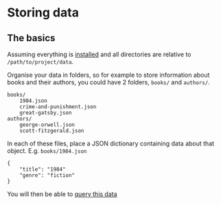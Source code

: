 # Storing data

## The basics

Assuming everything is [installed](01-Installation.md) and all directories are relative to `/path/to/project/data`.

Organise your data in folders, so for example to store information about books and their authors, you could have 2 folders, `books/` and `authors/`.

    books/
        1984.json
        crime-and-punishment.json
        great-gatsby.json
    authors/
        george-orwell.json
        scott-fitzgerald.json

In each of these files, place a JSON dictionary containing data about that object. E.g. `books/1984.json`

    {
        "title": "1984"
        "genre": "fiction"
    }

You will then be able to [query this data](02-Querying.md)

